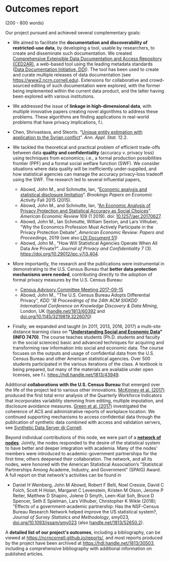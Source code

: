 # Outcomes report

 (200 - 800 words)

 Our project pursued and achieved several complementary goals: 

 - We aimed to facilitate the **documentation and discoverability of restricted-use data**, by developing a tool, usable by researchers, to create and disseminate such documentation. We created [Comprehensive Extensible Data Documentation and Access
Repository (CED2AR)](https://github.com/ncrncornell/ced2ar), a web-based tool using the leading metadata standards ([Data Documentation Initiative, DDI](http://www.ddialliance.org/)). The tool has been used to create and curate multiple releases of data documentation (see https://www2.ncrn.cornell.edu). Extensions for collaborative and crowd-sourced editing of such documentation were explored, with the former being implemented within the current data product, and the latter having been explored with various institutions.

- We addressed the issue of **linkage in high-dimensional data**, with multiple innovative papers creating novel algorithms to address these problems. These algorithms are finding applications in real-world problems that have privacy implications, f.i.
 - Chen,  Shrivastava, and Steorts. “[Unique entity estimation with application to the Syrian conflict](https://doi.org/10.1214/18-AOAS1163)”. *Ann. Appl. Stat.* 12.2.
 
- We tackled the theoretical and practical problem of efficient trade-offs between data **quality and confidentiality** (accuracy v. privacy loss) using techniques from economics; i.e., a formal production possibilities frontier (PPF) and a formal social welfare function (SWF). We consider situations where data quality will be inefficiently under-supplied, and how statistical agencies can manage the accuracy privacy-loss tradeoff using the SWF. The research led to several influential papers, 
    - Abowd, John M., and Schmutte, Ian, “[Economic analysis and statistical disclosure limitation](http://www.brookings.edu/about/projects/bpea/papers/2015/economic-analysis-statistical-disclosure-limitation)”. *Brookings Papers on Economic Activity* Fall 2015 (2015). 
    - Abowd, John M., and Schmutte, Ian, “[An Economic Analysis of Privacy Protection and Statistical Accuracy as Social Choices](https://doi.org/10.1257/aer.20170627)”. *American Economic Review* 109 (1 2019). doi: [10.1257/aer.20170627](https://doi.org/10.1257/aer.20170627).
    - Abowd, John M., Ian Schmutte, William Sexton, and Lars Vilhuber, "Why the Economics Profession Must Actively Participate in the Privacy Protection Debate", *American Economic Review: Papers and Proceedings*, 2019 (see also [LDI Document 51](https://digitalcommons.ilr.cornell.edu/ldi/51/))
    - Abowd, John M., “How Will Statistical Agencies Operate When All Data Are Private?”. *Journal of Privacy and Confidentiality* 7 (3). https://doi.org/10.29012/jpc.v7i3.404.
- More importantly, the research and the publications were instrumental in demonstrating to the U.S. Census Bureau that **better data protection mechanisms were needed**, contributing directly to the adoption of formal privacy measures by the U.S. Census Bureau:
    - [Census Advisory Committee Meeting 2017-09-15](https://www.census.gov/about/cac/sac/meetings/2017-09-meeting.html)
    - Abowd, John M., "The U.S. Census Bureau Adopts Differential Privacy", *KDD '18 Proceedings of the 24th ACM SIGKDD International Conference on Knowledge Discovery & Data Mining*, London, UK ([handle.net/1813/60392](https://hdl.handle.net/1813/60392) and [doi.org/10.1145/3219819.3226070](https://doi.org/10.1145/3219819.3226070))
- Finally, we  expanded and taught (in 2011, 2013, 2016, 2017) a multi-site distance learning class on **"[Understanding Social and Economic Data](http://www.vrdc.cornell.edu/info7470/)" (INFO 7470)**. The course  teaches students (Ph.D. students and faculty in the social sciences) basic and advanced techniques for acquiring and transforming raw information into social and economic data. The course focuses on the outputs and usage of confidential data from the U.S. Census Bureau and other American statistical agencies. Over 500 students participated in the various iterations of the class. A textbook is being prepared, but many of the materials are available under open licenses, see f.i. https://hdl.handle.net/1813/43949. 

Additional **collaborations with the U.S. Census Bureau** that emerged over the life of the project led to various other innovations. [McKinney et al. (2017)](https://ideas.repec.org/p/cen/wpaper/17-71.html) produced the first total error analysis of the Quarterly Workforce Indicators that incorporates variability stemming from editing, multiple imputation, and disclosure avoidance measures. [Green et al. (2017)](https://ideas.repec.org/p/cen/wpaper/17-34.html) investigated the coherence of ACS and administrative reports of workplace location. We continued supporting mechanisms to access confidential data through the publication of synthetic data combined with access and validation servers, see [Synthetic Data Server @ Cornell](https://www2.vrdc.cornell.edu/news/synthetic-data-server/).

Beyond individual contributions of this node, we were part of a **[network of nodes](https://www.ncrn.info)**. Jointly, the nodes responded to the desire of the statistical system to have better and deeper integration with academia. Many of the nodes' members were introduced to academic-government partnerships for the first time; others deepened their collaboration. The network, and all its nodes, were honored with the American Statistical Association’s "Statistical Partnerships Among Academe, Industry, and Government" (SPAIG) Award. A full report on that network's activities can be found in
   - Daniel H Weinberg, John M Abowd, Robert F Belli, Noel Cressie, David C Folch, Scott H Holan, Margaret C Levenstein, Kristen M Olson, Jerome P Reiter, Matthew D Shapiro, Jolene D Smyth, Leen-Kiat Soh, Bruce D Spencer, Seth E Spielman, Lars Vilhuber, Christopher K Wikle (2018); "Effects of a government-academic partnership: Has the NSF-Census Bureau Research Network helped improve the US statistical system?, *Journal of Survey Statistics and Methodology*, smy023, [doi.org/10.1093/jssam/smy023](https://doi.org/10.1093/jssam/smy023) (also [handle.net/1813/52650.2](http://hdl.handle.net/1813/52650.2)).

A **detailed list of our project's outcomes**, including a bibliography, can be viewed at https://ncrncornell.github.io/reports/, and most reports produced by the project have been archived at https://hdl.handle.net/1813/30503, including a comprehensive bibliography with additional information on published articles.
